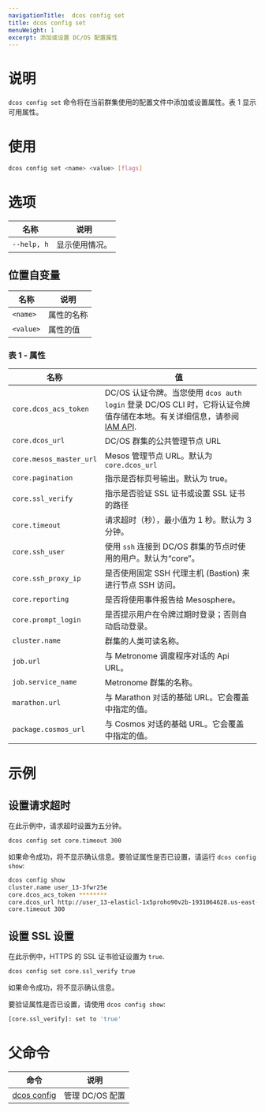 ```yaml
---
navigationTitle:  dcos config set
title: dcos config set
menuWeight: 1
excerpt: 添加或设置 DC/OS 配置属性
---
```


# 说明

`dcos config set` 命令将在当前群集使用的配置文件中添加或设置属性。表 1 显示可用属性。

# 使用

```bash
dcos config set <name> <value> [flags]
```
# 选项

| 名称 | 说明 |
|---------|-------------|
| `--help, h`   | 显示使用情况。|

## 位置自变量

| 名称 | 说明 |
|---------|-------------|
| `<name>`   | 属性的名称 |
| `<value>` | 属性的值 |

### 表 1 - 属性


| 名称 | 值 |
|-----------------------|------------------------------------------------|
| `core.dcos_acs_token`   | DC/OS 认证令牌。当您使用 `dcos auth login` 登录 DC/OS CLI  时，它将认证令牌值存储在本地。有关详细信息，请参阅 [IAM API](/mesosphere/dcos/cn/2.0/security/ent/iam-api/). |
| `core.dcos_url`         | DC/OS 群集的公共管理节点 URL|
| `core.mesos_master_url` | Mesos 管理节点 URL。默认为 `core.dcos_url` |
| `core.pagination`       | 指示是否标页号输出。默认为 true。|
| `core.ssl_verify`       | 指示是否验证 SSL 证书或设置 SSL 证书的路径|
| `core.timeout`          | 请求超时（秒），最小值为 1 秒。默认为 3 分钟。|
| `core.ssh_user` | 使用 `ssh` 连接到 DC/OS 群集的节点时使用的用户。默认为“core”。 |
| `core.ssh_proxy_ip`  | 是否使用固定 SSH 代理主机 (Bastion) 来进行节点 SSH 访问。 |
|  `core.reporting` | 是否将使用事件报告给 Mesosphere。 |
| `core.prompt_login` | 是否提示用户在令牌过期时登录；否则自动启动登录。 |
| `cluster.name` | 群集的人类可读名称。 |
| `job.url` | 与 Metronome 调度程序对话的 Api URL。 |
| `job.service_name` | Metronome 群集的名称。 |
| `marathon.url` | 与 Marathon 对话的基础 URL。它会覆盖  中指定的值。 |`core.dcos_url`. |
| `package.cosmos_url` | 与 Cosmos 对话的基础 URL。它会覆盖  中指定的值。 |`core.dcos_url`. |


# 示例

## 设置请求超时

在此示例中，请求超时设置为五分钟。

```bash
dcos config set core.timeout 300
```
如果命令成功，将不显示确认信息。要验证属性是否已设置，请运行 `dcos config show`:


```bash
dcos config show
cluster.name user_13-3fwr25e
core.dcos_acs_token ********
core.dcos_url http://user_13-elasticl-1x5proho90v2b-1931064628.us-east-1.elb.amazonaws.com
core.timeout 300
```

## 设置 SSL 设置

在此示例中，HTTPS 的 SSL 证书验证设置为 `true`.

```bash
dcos config set core.ssl_verify true
```
如果命令成功，将不显示确认信息。

要验证属性是否已设置，请使用 `dcos config show`:

```bash
[core.ssl_verify]: set to 'true'
```


# 父命令

| 命令 | 说明 |
|---------|-------------|
| [dcos config](/mesosphere/dcos/cn/2.0/cli/command-reference/dcos-config/) |  管理 DC/OS 配置 |

